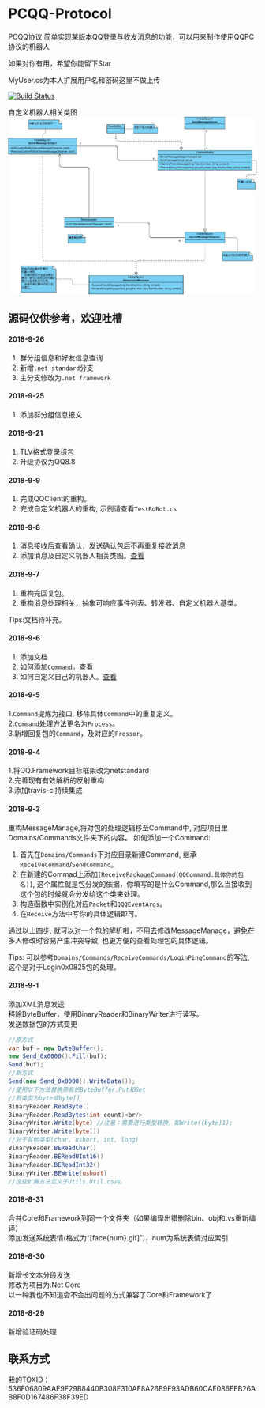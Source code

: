 # PCQQ-Protocol
PCQQ协议
简单实现某版本QQ登录与收发消息的功能，可以用来制作使用QQPC协议的机器人

如果对你有用，希望你能留下Star

MyUser.cs为本人扩展用户名和密码这里不做上传

[![Build Status](https://travis-ci.org/luojinfang/PCQQ-Protocol.svg?branch=master)](https://travis-ci.org/luojinfang/PCQQ-Protocol)

自定义机器人相关类图
<img src="/QQ.Framework/Docs/UMLs/RoBot.png?raw=true" width="800px" alt="自定义机器人相关类图">

源码仅供参考，欢迎吐槽
------------------------------------------
#### 2018-9-26
1. 群分组信息和好友信息查询
2. 新增`.net standard`分支
3. 主分支修改为`.net framework`

#### 2018-9-25
1. 添加群分组信息报文

#### 2018-9-21
1. TLV格式登录组包
2. 升级协议为QQ8.8

#### 2018-9-9
1. 完成QQClient的重构。
2. 完成自定义机器人的重构, 示例请查看`TestRoBot.cs`

#### 2018-9-8
1. 消息接收后查看确认，发送确认包后不再重复接收消息
2. 添加消息及自定义机器人相关类图。[查看](./QQ.Framework/Docs/UMLs/RoBot.png)

#### 2018-9-7
1. 重构完回复包。
2. 重构消息处理相关，抽象可响应事件列表、转发器、自定义机器人基类。

Tips:文档待补充。

#### 2018-9-6
1. 添加文档
2. 如何添加`Command`。[查看](./QQ.Framework/Docs/MessageManage.md)
3. 如何自定义自己的机器人。[查看](./QQ.Framework/Docs/add_your_custom_robot.md)

#### 2018-9-5
1.`Command`提炼为接口, 移除具体`Command`中的重复定义。<br>
2.`Command`处理方法更名为`Process`。<br>
3.新增回复包的`Command`，及对应的`Prossor`。

#### 2018-9-4 
1.将QQ.Framework目标框架改为netstandard<br>
2.完善现有有效解析的反射重构<br>
3.添加travis-ci持续集成

#### 2018-9-3 
重构MessageManage,将对包的处理逻辑移至Command中, 对应项目里Domains/Commands文件夹下的内容。
如何添加一个Command: 

1. 首先在`Domains/Commands`下对应目录新建Command, 继承`ReceiveCommand`/`SendCommand`。
2. 在新建的Commad上添加`[ReceivePackageCommand(QQCommand.具体你的包名)]`, 这个属性就是包分发的依据，你填写的是什么Command,那么当接收到这个包的时候就会分发给这个类来处理。
3. 构造函数中实例化对应`Packet`和`QQQEventArgs`。
4. 在`Receive`方法中写你的具体逻辑即可。

通过以上四步, 就可以对一个包的解析啦，不用去修改MessageManage，避免在多人修改时容易产生冲突导致, 也更方便的查看处理包的具体逻辑。

Tips: 可以参考`Domains/Commands/ReceiveCommands/LoginPingCommand`的写法, 这个是对于Login0x0825包的处理。

#### 2018-9-1
添加XML消息发送  
移除ByteBuffer，使用BinaryReader和BinaryWriter进行读写。  
发送数据包的方式变更
```C#
//原方式
var buf = new ByteBuffer();
new Send_0x0000().Fill(buf);
Send(buf);
//新方式
Send(new Send_0x0000().WriteData());
//使用以下方法替换原有的ByteBuffer.Put和Get
//若类型为byte或byte[]
BinaryReader.ReadByte()
BinaryReader.ReadBytes(int count)<br/>
BinaryWriter.Write(byte) //注意：需要进行类型转换，如Write((byte)1);
BinaryWriter.Write(byte[])
//对于其他类型(char, ushort, int, long)
BinaryReader.BEReadChar()
BinaryReader.BEReadUInt16()
BinaryReader.BEReadInt32()
BinaryWriter.BEWrite(ushort)
//这些扩展方法定义于Utils.Util.cs内。
```
#### 2018-8-31
合并Core和Framework到同一个文件夹（如果编译出错删除bin、obj和.vs重新编译）  
添加发送系统表情(格式为“[face\{num}.gif]”)，num为系统表情对应索引

#### 2018-8-30
新增长文本分段发送  
修改为项目为.Net Core  
以一种我也不知道会不会出问题的方式兼容了Core和Framework了

#### 2018-8-29
新增验证码处理

联系方式
------------------------------------------
我的TOXID：536F06809AAE9F29B8440B308E310AF8A26B9F93ADB60CAE086EEB26AB8F0D167486F38F39ED
<br>
<!--img src="/tox_save.png?raw=true" style="width:275px;" alt="联系方式"-->
<br>
